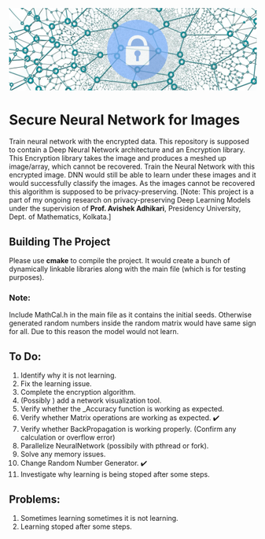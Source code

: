 <img src="net.webp">

# Secure Neural Network for Images

Train neural network with the encrypted data. This repository is supposed to contain a Deep Neural Network architecture and an Encryption library. This Encryption library takes the image and produces a meshed up image/array, which cannot be recovered. Train the Neural Network with this encrypted image. DNN would still be able to learn under these images and it would successfully classify the images. As the images cannot be recovered this algorithm is supposed to be privacy-preserving. [Note: This project is a part of my ongoing research on privacy-preserving Deep Learning Models under the supervision of **Prof. Avishek Adhikari**, Presidency University, Dept. of Mathematics, Kolkata.]

## Building The Project
Please use **cmake** to compile the project. It would create a bunch of dynamically linkable libraries along with the main file (which is for testing purposes). 
### Note: 
Include MathCal.h in the main file as it contains the initial seeds. Otherwise generated random numbers inside the random matrix would have same sign for all. Due to this reason the model would not learn.

## To Do:
1. Identify why it is not learning.
2. Fix the learning issue.
3. Complete the encryption algorithm.
4. (Possibly ) add a network visualization tool.
5. Verify whether the _Accuracy function is working as expected.
6. Verify whether Matrix operations are working as expected. :heavy_check_mark: 
7. Verify whether BackPropagation is working properly. (Confirm any calculation or overflow error)
8. Parallelize NeuralNetwork (possibily with pthread or fork).
9. Solve any memory issues.
10. Change Random Number Generator. :heavy_check_mark:
11. Investigate why learning is being stoped after some steps.

## Problems:
1. Sometimes learning sometimes it is not learning.
2. Learning stoped after some steps.